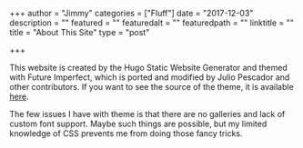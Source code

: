 +++
author = "Jimmy"
categories = ["Fluff"]
date = "2017-12-03"
description = ""
featured = ""
featuredalt = ""
featuredpath = ""
linktitle = ""
title = "About This Site"
type = "post"

+++


This website is created by the Hugo Static Website Generator and themed with Future Imperfect, which is ported and modified by Julio Pescador and other contributors. If you want to see the source of the theme, it is available <a href="github.com/jpescador/hugo-future-imperfect">here</a>.

The few issues I have with theme is that there are no galleries and lack of custom font support. Maybe such things are possible, but my limited knowledge of CSS prevents me from doing those fancy tricks.